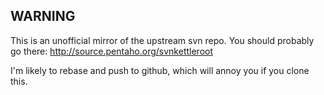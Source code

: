 WARNING
-------
This is an unofficial mirror of the upstream svn repo.  You should probably go
there: http://source.pentaho.org/svnkettleroot

I'm likely to rebase and push to github, which will annoy you if you clone
this.
